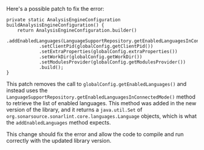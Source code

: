 Here's a possible patch to fix the error:
```
private static AnalysisEngineConfiguration buildAnalysisEngineConfiguration() {
    return AnalysisEngineConfiguration.builder()
            .addEnabledLanguages(LanguageSupportRepository.getEnabledLanguagesInConnectedMode())
            .setClientPid(globalConfig.getClientPid())
            .setExtraProperties(globalConfig.extraProperties())
            .setWorkDir(globalConfig.getWorkDir())
            .setModulesProvider(globalConfig.getModulesProvider())
            .build();
}
```
This patch removes the call to `globalConfig.getEnabledLanguages()` and instead uses the `LanguageSupportRepository.getEnabledLanguagesInConnectedMode()` method to retrieve the list of enabled languages. This method was added in the new version of the library, and it returns a `java.util.Set` of `org.sonarsource.sonarlint.core.languages.Language` objects, which is what the `addEnabledLanguages` method expects.

This change should fix the error and allow the code to compile and run correctly with the updated library version.